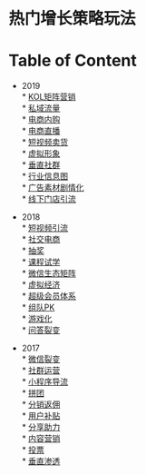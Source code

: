 # 热门增长策略玩法

Table of Content
=================
* 2019   
      * [KOL矩阵营销](#kol矩阵营销)  
      * [私域流量](#私域流量)  
      * [电商内购](#电商内购)  
      * [电商直播](#电商直播)  
      * [短视频卖货](#短视频卖货)  
      * [虚拟形象](#虚拟形象)  
      * [垂直社群](#垂直社群)  
      * [行业信息图](#行业信息图)  
      * [广告素材剧情化](#广告素材剧情化)  
      * [线下门店引流](#线下门店引流)  

* 2018  
      * [短视频引流](2018.md#短视频引流)  
      * [社交电商](2018.md#社交电商)  
      * [抽奖](2018.md#抽奖)  
      * [课程试学](2018.md#课程试学)  
      * [微信生态矩阵](2018.md#微信生态矩阵)  
      * [虚拟经济](2018.md#虚拟经济)  
      * [超级会员体系](2018.md#超级会员体系)  
      * [组队PK](2018.md#组队pk)  
      * [游戏化](2018.md#游戏化)  
      * [问答裂变](2018.md#问答裂变)  

* 2017  
      * [微信裂变](2017.md#微信裂变)  
      * [社群运营](2017.md#社群运营)  
      * [小程序导流](2017.md#小程序导流)  
      * [拼团](2017.md#拼团)  
      * [分销返佣](2017.md#分销返佣)  
      * [用户补贴](2017.md#用户补贴)  
      * [分享助力](2017.md#分享助力)  
      * [内容营销](2017.md#内容营销)  
      * [投票](2017.md#投票)  
      * [垂直渗透](2017.md#垂直渗透)  